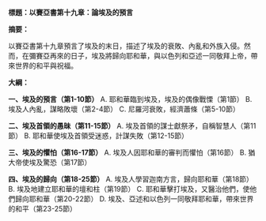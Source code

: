 **標題：以賽亞書第十九章：論埃及的預言**

**摘要：**

以賽亞書第十九章預言了埃及的末日，描述了埃及的衰敗、內亂和外族入侵。然而，在彌賽亞再來的日子，埃及將歸向耶和華，與以色列和亞述一同敬拜上帝，帶來世界的和平與祝福。

**大綱：**

**一、埃及的預言（第1-10節）**
    A. 耶和華臨到埃及，埃及的偶像戰慄（第1節）
    B. 埃及人內亂，謀略敗壞（第2-4節）
    C. 尼羅河衰敗，經濟蕭條（第5-10節）

**二、埃及首領的愚昧（第11-15節）**
    A. 埃及首領的謀士獻祭矛，自稱智慧人（第11節）
    B. 耶和華使埃及首領受迷惑，計謀失敗（第12-15節）

**三、埃及的懼怕（第16-17節）**
    A. 埃及人因耶和華的審判而懼怕（第16節）
    B. 猶大帝使埃及驚恐（第17節）

**四、埃及的歸向（第18-25節）**
    A. 埃及人學習迦南方言，歸向耶和華（第18節）
    B. 埃及地建立耶和華的壇和柱（第19節）
    C. 耶和華擊打埃及，又醫治他們，使他們歸向耶和華（第20-22節）
    D. 埃及、亞述和以色列一同敬拜耶和華，帶來世界的和平（第23-25節）